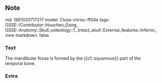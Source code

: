 ## Note
nid: 1661020717217
model: Cloze-chrisc-ff04e
tags: GSSE::!Contributor::Houchen_Gong, GSSE::Anatomy::Skull_osteology::1._Intact_skull::External_features::Inferior_view
markdown: false

### Text
The mandibular fossa is formed by the {{c1::squamous}} part of the temporal bone.

### Extra

